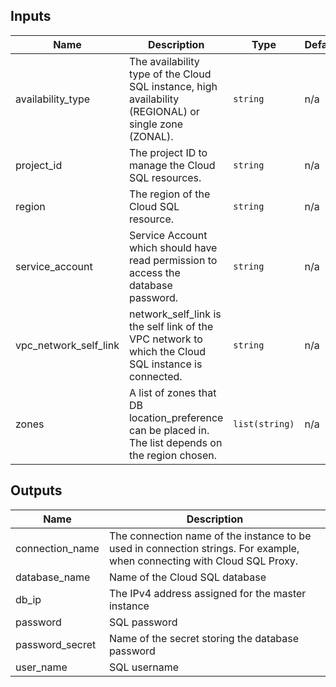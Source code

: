 
<!-- BEGINNING OF PRE-COMMIT-TERRAFORM DOCS HOOK -->
## Inputs

| Name | Description | Type | Default | Required |
|------|-------------|------|---------|:--------:|
| availability\_type | The availability type of the Cloud SQL instance, high availability (REGIONAL) or single zone (ZONAL). | `string` | n/a | yes |
| project\_id | The project ID to manage the Cloud SQL resources. | `string` | n/a | yes |
| region | The region of the Cloud SQL resource. | `string` | n/a | yes |
| service\_account | Service Account which should have read permission to access the database password. | `string` | n/a | yes |
| vpc\_network\_self\_link | network\_self\_link is the self link of the VPC network to which the Cloud SQL instance is connected. | `string` | n/a | yes |
| zones | A list of zones that DB location\_preference can be placed in. The list depends on the region chosen. | `list(string)` | n/a | yes |

## Outputs

| Name | Description |
|------|-------------|
| connection\_name | The connection name of the instance to be used in connection strings. For example, when connecting with Cloud SQL Proxy. |
| database\_name | Name of the Cloud SQL database |
| db\_ip | The IPv4 address assigned for the master instance |
| password | SQL password |
| password\_secret | Name of the secret storing the database password |
| user\_name | SQL username |

<!-- END OF PRE-COMMIT-TERRAFORM DOCS HOOK -->
